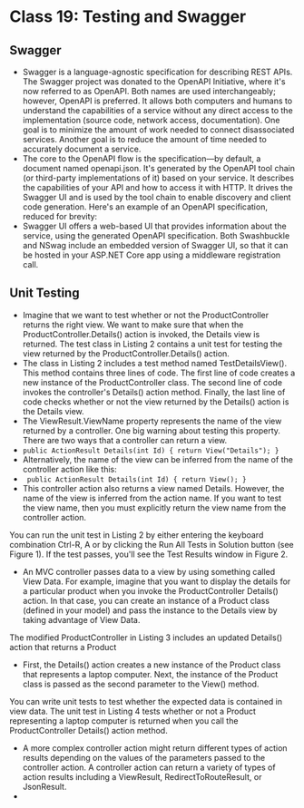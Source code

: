 # Class 19: Testing and Swagger
## Swagger
* Swagger is a language-agnostic specification for describing REST APIs. The Swagger project was donated to the OpenAPI Initiative, where it's now referred to as OpenAPI. Both names are used interchangeably; however, OpenAPI is preferred. It allows both computers and humans to understand the capabilities of a service without any direct access to the implementation (source code, network access, documentation). One goal is to minimize the amount of work needed to connect disassociated services. Another goal is to reduce the amount of time needed to accurately document a service.
* The core to the OpenAPI flow is the specification—by default, a document named openapi.json. It's generated by the OpenAPI tool chain (or third-party implementations of it) based on your service. It describes the capabilities of your API and how to access it with HTTP. It drives the Swagger UI and is used by the tool chain to enable discovery and client code generation. Here's an example of an OpenAPI specification, reduced for brevity:
* Swagger UI offers a web-based UI that provides information about the service, using the generated OpenAPI specification. Both Swashbuckle and NSwag include an embedded version of Swagger UI, so that it can be hosted in your ASP.NET Core app using a middleware registration call.
  
## Unit Testing
* Imagine that we want to test whether or not the ProductController returns the right view. We want to make sure that when the ProductController.Details() action is invoked, the Details view is returned. The test class in Listing 2 contains a unit test for testing the view returned by the ProductController.Details() action.
* The class in Listing 2 includes a test method named TestDetailsView(). This method contains three lines of code. The first line of code creates a new instance of the ProductController class. The second line of code invokes the controller's Details() action method. Finally, the last line of code checks whether or not the view returned by the Details() action is the Details view.
* The ViewResult.ViewName property represents the name of the view returned by a controller. One big warning about testing this property. There are two ways that a controller can return a view.
* `public ActionResult Details(int Id)
{
     return View("Details");
}`
* Alternatively, the name of the view can be inferred from the name of the controller action like this:
* ` public ActionResult Details(int Id)
{
     return View();
}`
* This controller action also returns a view named Details. However, the name of the view is inferred from the action name. If you want to test the view name, then you must explicitly return the view name from the controller action.

You can run the unit test in Listing 2 by either entering the keyboard combination Ctrl-R, A or by clicking the Run All Tests in Solution button (see Figure 1). If the test passes, you'll see the Test Results window in Figure 2.
* An MVC controller passes data to a view by using something called View Data. For example, imagine that you want to display the details for a particular product when you invoke the ProductController Details() action. In that case, you can create an instance of a Product class (defined in your model) and pass the instance to the Details view by taking advantage of View Data.

The modified ProductController in Listing 3 includes an updated Details() action that returns a Product
* First, the Details() action creates a new instance of the Product class that represents a laptop computer. Next, the instance of the Product class is passed as the second parameter to the View() method.

You can write unit tests to test whether the expected data is contained in view data. The unit test in Listing 4 tests whether or not a Product representing a laptop computer is returned when you call the ProductController Details() action method.
* A more complex controller action might return different types of action results depending on the values of the parameters passed to the controller action. A controller action can return a variety of types of action results including a ViewResult, RedirectToRouteResult, or JsonResult.
* 